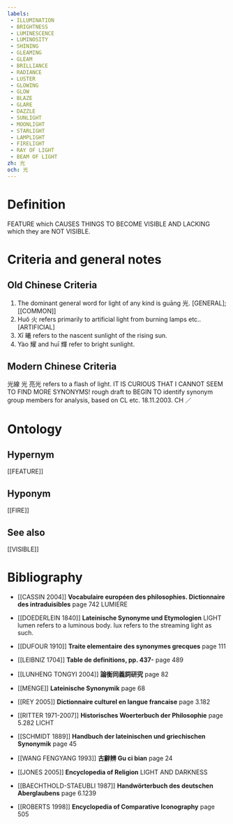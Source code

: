 ```yaml
---
labels: 
 - ILLUMINATION
 - BRIGHTNESS
 - LUMINESCENCE
 - LUMINOSITY
 - SHINING
 - GLEAMING
 - GLEAM
 - BRILLIANCE
 - RADIANCE
 - LUSTER
 - GLOWING
 - GLOW
 - BLAZE
 - GLARE
 - DAZZLE
 - SUNLIGHT
 - MOONLIGHT
 - STARLIGHT
 - LAMPLIGHT
 - FIRELIGHT
 - RAY OF LIGHT
 - BEAM OF LIGHT
zh: 光
och: 光
---
```


# Definition
FEATURE which CAUSES THINGS TO BECOME VISIBLE AND LACKING which they are NOT VISIBLE.
# Criteria and general notes
## Old Chinese Criteria
1. The dominant general word for light of any kind is guāng 光.
[GENERAL]; [[COMMON]]
2. Huǒ 火 refers primarily to artificial light from burning lamps etc..
[ARTIFICIAL]
3. Xī 曦 refers to the nascent sunlight of the rising sun.
4. Yào 耀 and huī 輝 refer to bright sunlight.
## Modern Chinese Criteria
光線
光
亮光 refers to a flash of light.
IT IS CURIOUS THAT I CANNOT SEEM TO FIND MORE SYNONYMS!
rough draft to BEGIN TO identify synonym group members for analysis, based on CL etc. 18.11.2003. CH ／
# Ontology

## Hypernym
[[FEATURE]]
## Hyponym
[[FIRE]]
## See also
[[VISIBLE]]
# Bibliography
- [[CASSIN 2004]]
**Vocabulaire européen des philosophies. Dictionnaire des intraduisibles** page 742
LUMIERE
- [[DOEDERLEIN 1840]]
**Lateinische Synonyme und Etymologien** 
LIGHT
lumen refers to a luminous body.
lux refers to the streaming light as such.
- [[DUFOUR 1910]]
**Traite elementaire des synonymes grecques** page 111

- [[LEIBNIZ 1704]]
**Table de definitions, pp. 437-** page 489

- [[LUNHENG TONGYI 2004]]
**論衡同義詞研究** page 82

- [[MENGE]]
**Lateinische Synonymik** page 68

- [[REY 2005]]
**Dictionnaire culturel en langue francaise** page 3.182

- [[RITTER 1971-2007]]
**Historisches Woerterbuch der Philosophie** page 5.282
LICHT
- [[SCHMIDT 1889]]
**Handbuch der lateinischen und griechischen Synonymik** page 45

- [[WANG FENGYANG 1993]]
**古辭辨 Gu ci bian** page 24

- [[JONES 2005]]
**Encyclopedia of Religion** 
LIGHT AND DARKNESS
- [[BAECHTHOLD-STAEUBLI 1987]]
**Handwörterbuch des deutschen Aberglaubens** page 6.1239

- [[ROBERTS 1998]]
**Encyclopedia of Comparative Iconography** page 505
